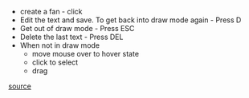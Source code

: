 -   create a fan - click
-   Edit the text and save. To get back into draw mode again - Press D
-   Get out of draw mode - Press ESC
-   Delete the last text - Press DEL
-   When not in draw mode
    -   move mouse over to hover state
    -   click to select
    -   drag

[source](https://github.com/kossidts/react-stockcharts/blob/master/docs/lib/charts/CandleStickChartWithText.js) <!-- , [codesandbox](https://codesandbox.io/s/github/rrag/react-stockcharts-examples2/tree/master/examples/CandleStickChartWithText) -->
